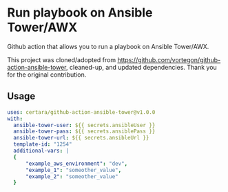 # Run playbook on Ansible Tower/AWX

Github action that allows you to run a playbook on Ansible Tower/AWX.

This project was cloned/adopted from https://github.com/vortegon/github-action-ansible-tower, cleaned-up, and updated dependencies. Thank you for the original contribution.

## Usage

```yaml
uses: certara/github-action-ansible-tower@v1.0.0
with:
  ansible-tower-user: ${{ secrets.ansibleUser }}
  ansible-tower-pass: ${{ secrets.ansiblePass }}
  ansible-tower-url: ${{ secrets.ansibleUrl }}
  template-id: "1254"
  additional-vars: |
  {
      "example_aws_environment": "dev",
      "example_1": "someother_value",
      "example_2": "someother_value"
  }
```
